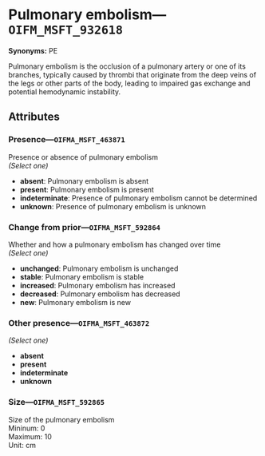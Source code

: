 # Pulmonary embolism—`OIFM_MSFT_932618`

**Synonyms:** PE

Pulmonary embolism is the occlusion of a pulmonary artery or one of its branches, typically caused by thrombi that originate from the deep veins of the legs or other parts of the body, leading to impaired gas exchange and potential hemodynamic instability.

## Attributes

### Presence—`OIFMA_MSFT_463871`

Presence or absence of pulmonary embolism  
*(Select one)*

- **absent**: Pulmonary embolism is absent
- **present**: Pulmonary embolism is present
- **indeterminate**: Presence of pulmonary embolism cannot be determined
- **unknown**: Presence of pulmonary embolism is unknown

### Change from prior—`OIFMA_MSFT_592864`

Whether and how a pulmonary embolism has changed over time  
*(Select one)*

- **unchanged**: Pulmonary embolism is unchanged
- **stable**: Pulmonary embolism is stable
- **increased**: Pulmonary embolism has increased
- **decreased**: Pulmonary embolism has decreased
- **new**: Pulmonary embolism is new

### Other presence—`OIFMA_MSFT_463872`

*(Select one)*

- **absent**
- **present**
- **indeterminate**
- **unknown**

### Size—`OIFMA_MSFT_592865`

Size of the pulmonary embolism  
Mininum: 0  
Maximum: 10  
Unit: cm

